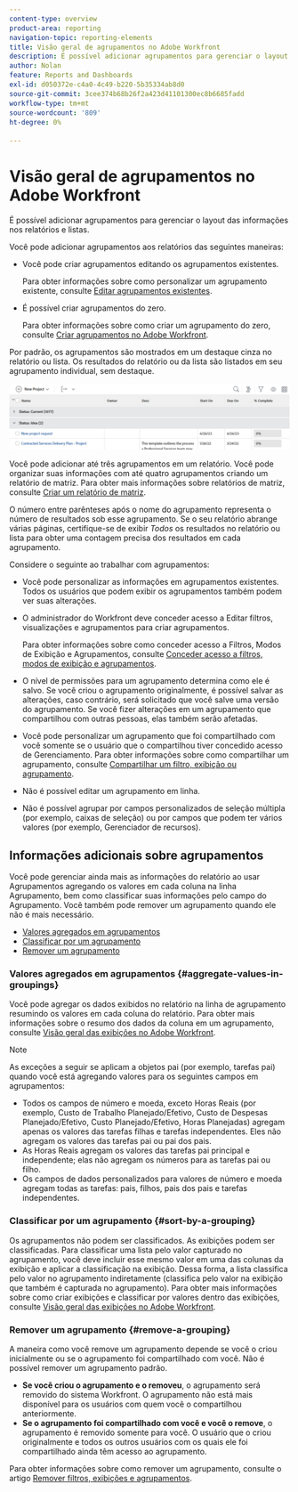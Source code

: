 ```yaml
---
content-type: overview
product-area: reporting
navigation-topic: reporting-elements
title: Visão geral de agrupamentos no Adobe Workfront
description: É possível adicionar agrupamentos para gerenciar o layout das informações nos relatórios e listas.
author: Nolan
feature: Reports and Dashboards
exl-id: d050372e-c4a0-4c49-b220-5b35334ab8d0
source-git-commit: 3cee374b68b26f2a423d41101300ec8b6685fadd
workflow-type: tm+mt
source-wordcount: '809'
ht-degree: 0%

---
```


# Visão geral de agrupamentos no Adobe Workfront

<!-- Audited: 11/2024 -->

<!--(NOTE: This article was supposed to be replaced by "Groupings overview", but decided to keep this here because this is linked in too many places. "Create groupings" and "Edit existing groupings" have been added also (with videos) to replace portions of the old content here.)-->

É possível adicionar agrupamentos para gerenciar o layout das informações nos relatórios e listas.

Você pode adicionar agrupamentos aos relatórios das seguintes maneiras:

* Você pode criar agrupamentos editando os agrupamentos existentes.

  Para obter informações sobre como personalizar um agrupamento existente, consulte [Editar agrupamentos existentes](../../../reports-and-dashboards/reports/reporting-elements/edit-existing-groupings.md).

* É possível criar agrupamentos do zero.

  Para obter informações sobre como criar um agrupamento do zero, consulte [Criar agrupamentos no Adobe Workfront](../../../reports-and-dashboards/reports/reporting-elements/create-groupings.md).

Por padrão, os agrupamentos são mostrados em um destaque cinza no relatório ou lista. Os resultados do relatório ou da lista são listados em seu agrupamento individual, sem destaque.

![Exemplo de agrupamentos](assets/grouping-example-blue.png)

Você pode adicionar até três agrupamentos em um relatório. Você pode organizar suas informações com até quatro agrupamentos criando um relatório de matriz. Para obter mais informações sobre relatórios de matriz, consulte [Criar um relatório de matriz](../../../reports-and-dashboards/reports/creating-and-managing-reports/create-matrix-report.md).

O número entre parênteses após o nome do agrupamento representa o número de resultados sob esse agrupamento. Se o seu relatório abrange várias páginas, certifique-se de exibir *Todos* os resultados no relatório ou lista para obter uma contagem precisa dos resultados em cada agrupamento.

Considere o seguinte ao trabalhar com agrupamentos:

* Você pode personalizar as informações em agrupamentos existentes. Todos os usuários que podem exibir os agrupamentos também podem ver suas alterações.
* O administrador do Workfront deve conceder acesso a Editar filtros, visualizações e agrupamentos para criar agrupamentos.

  Para obter informações sobre como conceder acesso a Filtros, Modos de Exibição e Agrupamentos, consulte [Conceder acesso a filtros, modos de exibição e agrupamentos](../../../administration-and-setup/add-users/configure-and-grant-access/grant-access-fvg.md).

* O nível de permissões para um agrupamento determina como ele é salvo. Se você criou o agrupamento originalmente, é possível salvar as alterações, caso contrário, será solicitado que você salve uma versão do agrupamento. Se você fizer alterações em um agrupamento que compartilhou com outras pessoas, elas também serão afetadas.
* Você pode personalizar um agrupamento que foi compartilhado com você somente se o usuário que o compartilhou tiver concedido acesso de Gerenciamento. Para obter informações sobre como compartilhar um agrupamento, consulte [Compartilhar um filtro, exibição ou agrupamento](../../../reports-and-dashboards/reports/reporting-elements/share-filter-view-grouping.md).
* Não é possível editar um agrupamento em linha.
* Não é possível agrupar por campos personalizados de seleção múltipla (por exemplo, caixas de seleção) ou por campos que podem ter vários valores (por exemplo, Gerenciador de recursos).

## Informações adicionais sobre agrupamentos

Você pode gerenciar ainda mais as informações do relatório ao usar Agrupamentos agregando os valores em cada coluna na linha Agrupamento, bem como classificar suas informações pelo campo do Agrupamento. Você também pode remover um agrupamento quando ele não é mais necessário.

* [Valores agregados em agrupamentos](#aggregate-values-in-groupings)
* [Classificar por um agrupamento](#sort-by-a-grouping)
* [Remover um agrupamento](#remove-a-grouping)

### Valores agregados em agrupamentos {#aggregate-values-in-groupings}

Você pode agregar os dados exibidos no relatório na linha de agrupamento resumindo os valores em cada coluna do relatório. Para obter mais informações sobre o resumo dos dados da coluna em um agrupamento, consulte [Visão geral das exibições no Adobe Workfront](../../../reports-and-dashboards/reports/reporting-elements/views-overview.md).

>[!NOTE]
>
>As exceções a seguir se aplicam a objetos pai (por exemplo, tarefas pai) quando você está agregando valores para os seguintes campos em agrupamentos:
>
>* Todos os campos de número e moeda, exceto Horas Reais (por exemplo, Custo de Trabalho Planejado/Efetivo, Custo de Despesas Planejado/Efetivo, Custo Planejado/Efetivo, Horas Planejadas) agregam apenas os valores das tarefas filhas e tarefas independentes. Eles não agregam os valores das tarefas pai ou pai dos pais.
>* As Horas Reais agregam os valores das tarefas pai principal e independente; elas não agregam os números para as tarefas pai ou filho.
>* Os campos de dados personalizados para valores de número e moeda agregam todas as tarefas: pais, filhos, pais dos pais e tarefas independentes.

### Classificar por um agrupamento {#sort-by-a-grouping}

Os agrupamentos não podem ser classificados. As exibições podem ser classificadas. Para classificar uma lista pelo valor capturado no agrupamento, você deve incluir esse mesmo valor em uma das colunas da exibição e aplicar a classificação na exibição. Dessa forma, a lista classifica pelo valor no agrupamento indiretamente (classifica pelo valor na exibição que também é capturada no agrupamento). Para obter mais informações sobre como criar exibições e classificar por valores dentro das exibições, consulte [Visão geral das exibições no Adobe Workfront](../../../reports-and-dashboards/reports/reporting-elements/views-overview.md).

### Remover um agrupamento {#remove-a-grouping}

A maneira como você remove um agrupamento depende se você o criou inicialmente ou se o agrupamento foi compartilhado com você. Não é possível remover um agrupamento padrão.

* **Se você criou o agrupamento e o removeu**, o agrupamento será removido do sistema Workfront. O agrupamento não está mais disponível para os usuários com quem você o compartilhou anteriormente.
* **Se o agrupamento foi compartilhado com você e você o remove**, o agrupamento é removido somente para você. O usuário que o criou originalmente e todos os outros usuários com os quais ele foi compartilhado ainda têm acesso ao agrupamento.

Para obter informações sobre como remover um agrupamento, consulte o artigo [Remover filtros, exibições e agrupamentos](../../../reports-and-dashboards/reports/reporting-elements/remove-filters-views-groupings.md).
